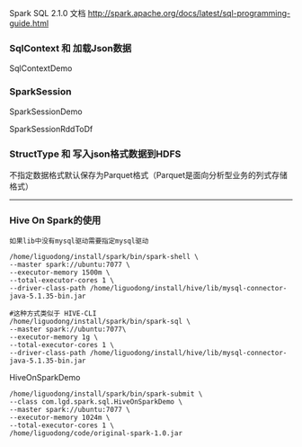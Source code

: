 

Spark SQL 2.1.0 文档
http://spark.apache.org/docs/latest/sql-programming-guide.html


### SqlContext 和 加载Json数据

SqlContextDemo

### SparkSession

SparkSessionDemo

SparkSessionRddToDf

### StructType 和 写入json格式数据到HDFS

不指定数据格式默认保存为Parquet格式（Parquet是面向分析型业务的列式存储格式）




---
### Hive On Spark的使用

```
如果lib中没有mysql驱动需要指定mysql驱动

/home/liguodong/install/spark/bin/spark-shell \
--master spark://ubuntu:7077 \
--executor-memory 1500m \
--total-executor-cores 1 \
--driver-class-path /home/liguodong/install/hive/lib/mysql-connector-java-5.1.35-bin.jar

#这种方式类似于 HIVE-CLI
/home/liguodong/install/spark/bin/spark-sql \
--master spark://ubuntu:7077\
--executor-memory 1g \
--total-executor-cores 1 \
--driver-class-path /home/liguodong/install/hive/lib/mysql-connector-java-5.1.35-bin.jar
```


HiveOnSparkDemo

```
/home/liguodong/install/spark/bin/spark-submit \
--class com.lgd.spark.sql.HiveOnSparkDemo \
--master spark://ubuntu:7077 \
--executor-memory 1024m \
--total-executor-cores 1 \
/home/liguodong/code/original-spark-1.0.jar
```

